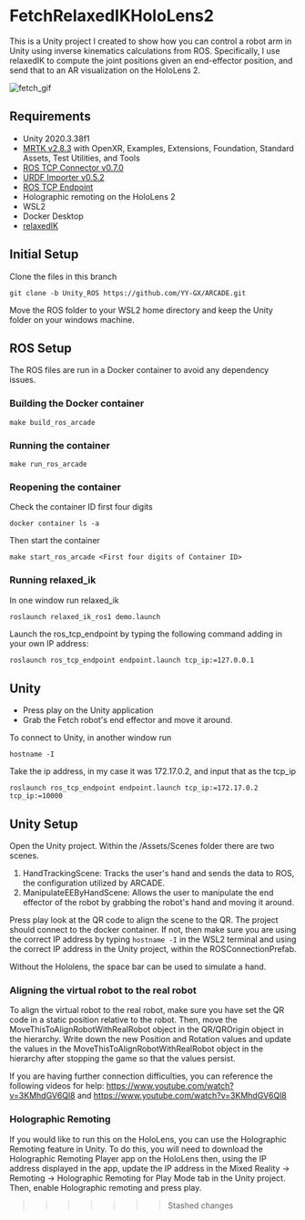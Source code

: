# FetchRelaxedIKHoloLens2
This is a Unity project I created to show how you can control a robot arm in Unity using inverse kinematics calculations from ROS. Specifically, I use relaxedIK to compute the joint positions given an end-effector position, and send that to an AR visualization on the HoloLens 2.

![fetch_gif](https://user-images.githubusercontent.com/56240638/207370039-4400c132-fe11-4ada-9e62-8e1ce592814c.gif)

## Requirements
- Unity 2020.3.38f1
- [MRTK v2.8.3](https://github.com/microsoft/MixedRealityToolkit-Unity/releases) with OpenXR, Examples, Extensions, Foundation, Standard Assets, Test Utilities, and Tools
- [ROS TCP Connector v0.7.0](https://github.com/Unity-Technologies/ROS-TCP-Connector)
- [URDF Importer v0.5.2](https://github.com/Unity-Technologies/URDF-Importer)
- [ROS TCP Endpoint](https://github.com/Unity-Technologies/ROS-TCP-Endpoint)
- Holographic remoting on the HoloLens 2
- WSL2
- Docker Desktop
- [relaxedIK](https://github.com/uwgraphics/relaxed_ik_ros1)


## Initial Setup
Clone the files in this branch
```
git clone -b Unity_ROS https://github.com/YY-GX/ARCADE.git
```

Move the ROS folder to your WSL2 home directory and keep the Unity folder on your windows machine.

## ROS Setup
The ROS files are run in a Docker container to avoid any dependency issues.

### Building the Docker container
```
make build_ros_arcade
```

### Running the container
```
make run_ros_arcade
```

### Reopening the container
Check the container ID first four digits
```
docker container ls -a
```

Then start the container
```
make start_ros_arcade <First four digits of Container ID>
```

### Running relaxed_ik
In one window run relaxed_ik
```
roslaunch relaxed_ik_ros1 demo.launch
```

Launch the ros_tcp_endpoint by typing the following command adding in your own IP address:
```sh
roslaunch ros_tcp_endpoint endpoint.launch tcp_ip:=127.0.0.1 
```

## Unity
- Press play on the Unity application
- Grab the Fetch robot's end effector and move it around. 

To connect to Unity, in another window run
```
hostname -I 
```

Take the ip address, in my case it was 172.17.0.2, and input that as the tcp_ip

```
roslaunch ros_tcp_endpoint endpoint.launch tcp_ip:=172.17.0.2 tcp_ip:=10000
```

## Unity Setup
Open the Unity project. Within the /Assets/Scenes folder there are two scenes.

1. HandTrackingScene: Tracks the user's hand and sends the data to ROS, the configuration utilized by ARCADE.
2. ManipulateEEByHandScene: Allows the user to manipulate the end effector of the robot by grabbing the robot's hand and moving it around.

Press play look at the QR code to align the scene to the QR. The project should connect to the docker container. If not, then make sure you are using the correct IP address by typing `hostname -I` in the WSL2 terminal and using the correct IP address in the Unity project, within the ROSConnectionPrefab.

Without the Hololens, the space bar can be used to simulate a hand.

### Aligning the virtual robot to the real robot
To align the virtual robot to the real robot, make sure you have set the QR code in a static position relative to the robot. Then, move the MoveThisToAlignRobotWithRealRobot object in the QR/QROrigin object in the hierarchy. Write down the new Position and Rotation values and update the values in the MoveThisToAlignRobotWithRealRobot object in the hierarchy after stopping the game so that the values persist.

If you are having further connection difficulties, you can reference the following videos for help: https://www.youtube.com/watch?v=3KMhdGV6Ql8 and https://www.youtube.com/watch?v=3KMhdGV6Ql8

### Holographic Remoting
If you would like to run this on the HoloLens, you can use the Holographic Remoting feature in Unity. To do this, you will need to download the Holographic Remoting Player app on the HoloLens then, using the IP address displayed in the app, update the IP address in the Mixed Reality -> Remoting -> Holographic Remoting for Play Mode tab in the Unity project. Then, enable Holographic remoting and press play.
>>>>>>> Stashed changes
